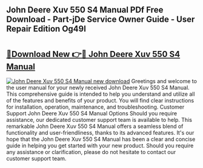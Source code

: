 ## John Deere Xuv 550 S4 Manual PDf Free Download - Part-jDe Service Owner Guide - User Repair Edition Og49I

# <h2><a href="http://bc93143.oget.top/?id=John+Deere+Xuv+550+S4+Manual">🔗Download New 👉🔴 John Deere Xuv 550 S4 Manual</a></h2>

[![John Deere Xuv 550 S4 Manual new download](https://i.imgur.com/5g1atiW.png)](http://bc93143.oget.top/?id=John+Deere+Xuv+550+S4+Manual)
Greetings and welcome to the user manual for your newly received John Deere Xuv 550 S4 Manual. This comprehensive guide is intended to help you understand and utilize all of the features and benefits of your product. You will find clear instructions for installation, operation, maintenance, and troubleshooting. Customer Support John Deere Xuv 550 S4 Manual Options Should you require assistance, our dedicated customer support team is available to help. This remarkable John Deere Xuv 550 S4 Manual offers a seamless blend of functionality and user-friendliness, thanks to its advanced features. It's our hope that the John Deere Xuv 550 S4 Manual has been a clear and concise guide in helping you get started with your new product. Should you require any assistance or clarification, please do not hesitate to contact our customer support team.
